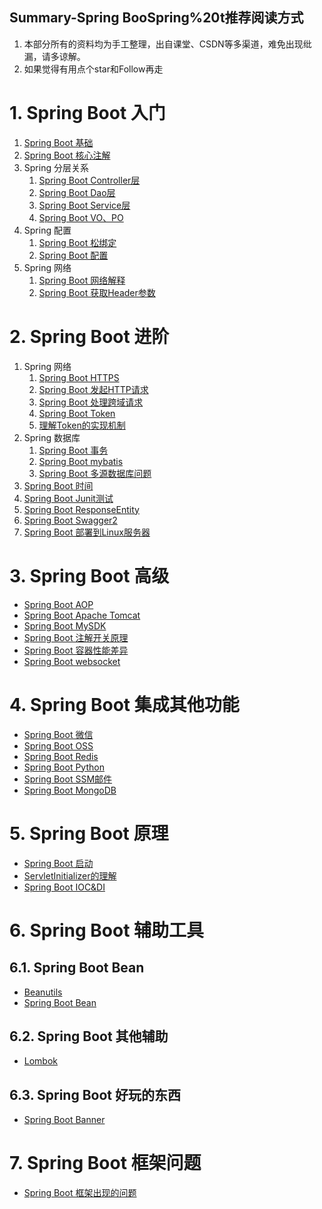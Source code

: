 Summary-Spring BooSpring%20t推荐阅读方式
---
1. 本部分所有的资料均为手工整理，出自课堂、CSDN等多渠道，难免出现纰漏，请多谅解。
2. 如果觉得有用点个star和Follow再走

# 1. Spring Boot 入门
1. [Spring Boot 基础](Spring%20Boot%20基础.md)
2. [Spring Boot 核心注解](Spring%20Boot%20核心注解.md)
3. Spring 分层关系
   1. [Spring Boot Controller层](Spring%20Boot%20Controller层.md)
   2. [Spring Boot Dao层](Spring%20Boot%20Dao层.md)
   3. [Spring Boot Service层](Spring%20Boot%20Service层.md)
   4. [Spring Boot VO、PO](Spring%20Boot%20VO、PO.md)
4. Spring 配置
   1. [Spring Boot 松绑定](Spring%20Boot%20松绑定.md)
   2. [Spring Boot 配置](Spring%20Boot%20配置.md)
5. Spring 网络
   1. [Spring Boot 网络解释](Spring%20Boot%20网络解释.md)
   2. [Spring Boot 获取Header参数](Spring%20Boot%20获取Header参数.md)

# 2. Spring Boot 进阶
1. Spring 网络
   1. [Spring Boot HTTPS](Spring%20Boot%20HTTPS.md)
   2. [Spring Boot 发起HTTP请求](Spring%20Boot%20发起HTTP请求.md)
   3. [Spring Boot 处理跨域请求](Spring%20Boot%20处理跨域请求.md)
   4. [Spring Boot Token](Spring%20Boot%20Token.md)
   5. [理解Token的实现机制](理解Token的实现机制.md)
2. Spring 数据库
   1. [Spring Boot 事务](Spring%20Boot%20事务.md)
   2. [Spring Boot mybatis](Spring%20Boot%20mybatis.md)
   3. [Spring Boot 多源数据库问题](Spring%20Boot%20多源数据库问题.md)
3. [Spring Boot 时间](Spring%20Boot%20时间.md)
4. [Spring Boot Junit测试](Spring%20Boot%20Junit测试.md)
5. [Spring Boot ResponseEntity](Spring%20Boot%20ResponseEntity.md)
6. [Spring Boot Swagger2](Spring%20Boot%20Swagger2.md)
7. [Spring Boot 部署到Linux服务器](Spring%20Boot%20部署到Linux服务器.md)

# 3. Spring Boot 高级
* [Spring Boot AOP](Spring%20Boot%20AOP.md)
* [Spring Boot Apache Tomcat](Spring%20Boot%20Apache%20Tomcat.md)
* [Spring Boot MySDK](Spring%20Boot%20MySDK.md)
* [Spring Boot 注解开关原理](Spring%20Boot%20注解开关原理.md)
* [Spring Boot 容器性能差异](Spring%20Boot%20容器性能差异.md)
* [Spring Boot websocket](Spring%20Boot%20websocket.md)

# 4. Spring Boot 集成其他功能
* [Spring Boot 微信](Spring%20Boot%20微信.md)
* [Spring Boot OSS](Spring%20Boot%20OSS.md)
* [Spring Boot Redis](Spring%20Boot%20Redis.md)
* [Spring Boot Python](Spring%20Boot%20Python.md)
* [Spring Boot SSM邮件](Spring%20Boot%20SSM邮件.md)
* [Spring Boot MongoDB](Spring%20Boot%20MongoDB.md)

# 5. Spring Boot 原理
* [Spring Boot 启动](Spring%20Boot%20启动.md)
* [ServletInitializer的理解](ServletInitializer的理解.md)
* [Spring Boot IOC&DI](Spring%20Boot%20IOC&DI.md)

# 6. Spring Boot 辅助工具

## 6.1. Spring Boot Bean
* [Beanutils](Beanutils.md)
* [Spring Boot Bean](Spring%20Boot%20Bean.md)

## 6.2. Spring Boot 其他辅助
* [Lombok](Lombok.md)

## 6.3. Spring Boot 好玩的东西
* [Spring Boot Banner](Spring%20Boot%20Banner.md)

# 7. Spring Boot 框架问题
* [Spring Boot 框架出现的问题](Spring%20Boot%20框架出现的问题.md)